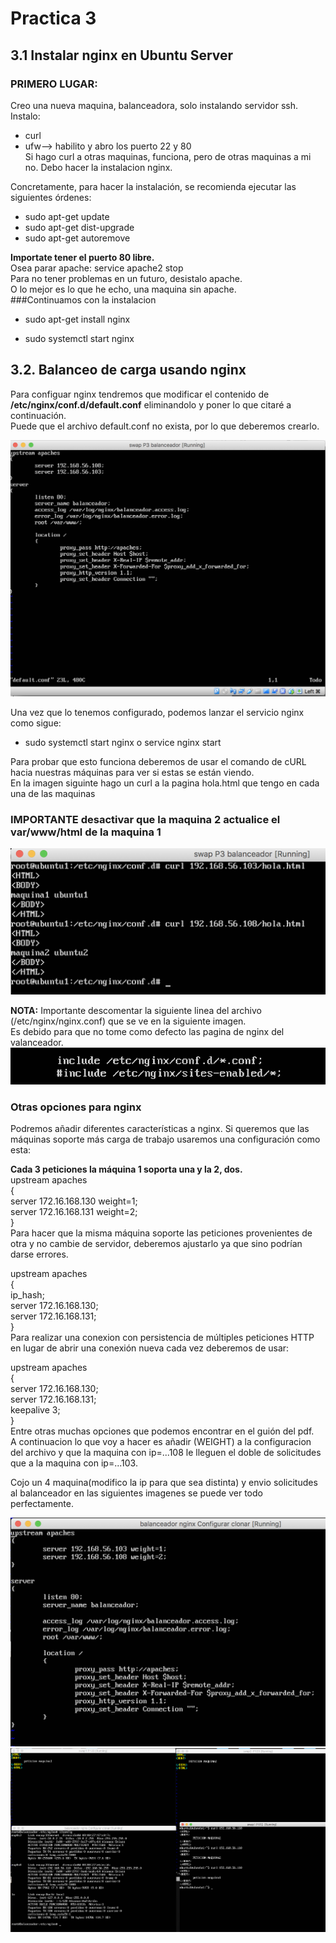 # Practica 3
## 3.1 Instalar nginx en Ubuntu Server
### PRIMERO LUGAR:  
Creo una nueva maquina, balanceadora, solo instalando servidor ssh.  
Instalo:  
+ curl
+ ufw--> habilito y abro los puerto 22 y 80  
Si hago curl a otras maquinas, funciona, pero de otras maquinas a mi no.
Debo hacer la  instalacion nginx.  

Concretamente, para hacer la instalación, se recomienda ejecutar las siguientes órdenes:
+ sudo apt-get update 
+ sudo apt-get dist-upgrade 
+ sudo apt-get autoremove

**Importate tener el puerto 80 libre.**  
Osea parar apache: service apache2 stop  
Para no tener problemas en un futuro, desistalo apache.  
O lo mejor es lo que he echo, una maquina sin apache.  
###Continuamos con la instalacion  
+ sudo apt-get install nginx 
* sudo systemctl start nginx

## 3.2. Balanceo de carga usando nginx

Para configuar nginx tendremos que modificar el contenido de **/etc/nginx/conf.d/default.conf** eliminandolo y poner lo que citaré a continuación.  
Puede que el archivo default.conf no exista, por lo que deberemos crearlo.

![img1](https://github.com/miguelUGR/swap1718/blob/master/Practicas/practica3/img1.png)

Una vez que lo tenemos configurado, podemos lanzar el servicio nginx como sigue:
+ sudo systemctl start nginx o service nginx start

Para probar que esto funciona deberemos de usar el comando de cURL hacia nuestras máquinas para ver si estas se están viendo.  
En la imagen siguinte hago un curl a la pagina hola.html que tengo en cada una de las maquinas  
### IMPORTANTE desactivar que la maquina 2 actualice el var/www/html de la maquina 1  

![img2](https://github.com/miguelUGR/swap1718/blob/master/Practicas/practica3/img2.png)

**NOTA:** Importante descomentar la siguiente linea del archivo (/etc/nginx/nginx.conf) que se ve en la siguiente imagen.  
Es debido para que no tome como defecto las pagina de nginx del valanceador.
![img3](https://github.com/miguelUGR/swap1718/blob/master/Practicas/practica3/img3.png)
### Otras opciones para nginx

Podremos añadir diferentes características a nginx. Si queremos que las máquinas soporte más carga de trabajo usaremos una configuración como esta:  

**Cada 3 peticiones la máquina 1 soporta una y la 2, dos.**  
upstream apaches  
{  
  server 172.16.168.130 weight=1;  
  server 172.16.168.131 weight=2;  
}  
Para hacer que la misma máquina soporte las peticiones provenientes de otra y no cambie de servidor, deberemos ajustarlo ya que sino podrían darse errores.  

upstream apaches  
{  
  ip_hash;  
  server 172.16.168.130;  
  server 172.16.168.131;  
}  
Para realizar una conexion con persistencia de múltiples peticiones HTTP en lugar de abrir una conexión nueva cada vez deberemos de usar:  

upstream apaches  
{  
  server 172.16.168.130;  
  server 172.16.168.131;  
  keepalive 3;  
}  
Entre otras muchas opciones que podemos encontrar en el guión del pdf.  
A continuacion lo que voy a hacer es añadir (WEIGHT) a la configuracion del archivo y  que la maquina con ip=...108 le lleguen el doble de solicitudes que a la maquina con ip=...103.  

Cojo un 4 maquina(modifico la ip para que sea distinta) y envio solicitudes al balanceador en las siguientes imagenes se puede ver todo
perfectamente.  

![img4](https://github.com/miguelUGR/swap1718/blob/master/Practicas/practica3/img4.png)
![img5](https://github.com/miguelUGR/swap1718/blob/master/Practicas/practica3/img5.png)

